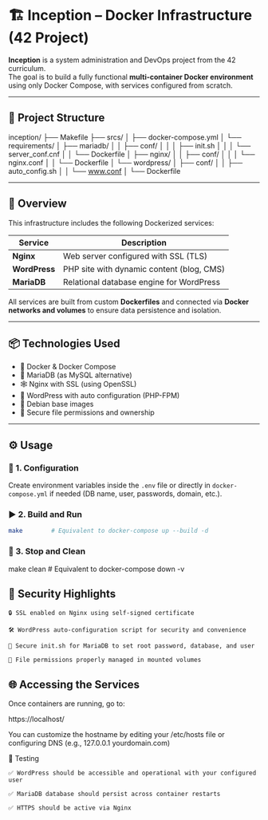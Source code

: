 # 🏗️ Inception – Docker Infrastructure (42 Project)

**Inception** is a system administration and DevOps project from the 42 curriculum.  
The goal is to build a fully functional **multi-container Docker environment** using only Docker Compose, with services configured from scratch.

---

## 🧱 Project Structure

inception/
├── Makefile
├── srcs/
│ ├── docker-compose.yml
│ └── requirements/
│ ├── mariadb/
│ │ ├── conf/
│ │ │ ├── init.sh
│ │ │ └── server_conf.cnf
│ │ └── Dockerfile
│ ├── nginx/
│ │ ├── conf/
│ │ │ └── nginx.conf
│ │ └── Dockerfile
│ └── wordpress/
│ ├── conf/
│ │ ├── auto_config.sh
│ │ └── www.conf
│ └── Dockerfile


---

## 🚀 Overview

This infrastructure includes the following Dockerized services:

| Service   | Description                                   |
|-----------|-----------------------------------------------|
| **Nginx**     | Web server configured with SSL (TLS)          |
| **WordPress** | PHP site with dynamic content (blog, CMS)     |
| **MariaDB**   | Relational database engine for WordPress      |

All services are built from custom **Dockerfiles** and connected via **Docker networks and volumes** to ensure data persistence and isolation.

---

## 📦 Technologies Used

- 🐳 Docker & Docker Compose
- 🐬 MariaDB (as MySQL alternative)
- 🕸️ Nginx with SSL (using OpenSSL)
- 📝 WordPress with auto configuration (PHP-FPM)
- 🐧 Debian base images
- 🔐 Secure file permissions and ownership

---

## ⚙️ Usage

### 🔧 1. Configuration

Create environment variables inside the `.env` file or directly in `docker-compose.yml` if needed (DB name, user, passwords, domain, etc.).

### ▶️ 2. Build and Run

```bash
make        # Equivalent to docker-compose up --build -d
```
### 🛑 3. Stop and Clean

make clean   # Equivalent to docker-compose down -v

## 🔐 Security Highlights

    🔒 SSL enabled on Nginx using self-signed certificate

    🛠️ WordPress auto-configuration script for security and convenience

    🐚 Secure init.sh for MariaDB to set root password, database, and user

    📁 File permissions properly managed in mounted volumes

## 🌐 Accessing the Services

Once containers are running, go to:

https://localhost/

You can customize the hostname by editing your /etc/hosts file or configuring DNS (e.g., 127.0.0.1 yourdomain.com)

🧪 Testing

    ✅ WordPress should be accessible and operational with your configured user

    ✅ MariaDB database should persist across container restarts

    ✅ HTTPS should be active via Nginx
